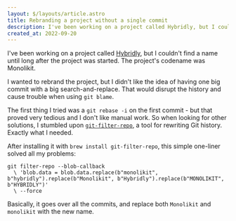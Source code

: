 ```yaml
---
layout: $/layouts/article.astro
title: Rebranding a project without a single commit
description: I've been working on a project called Hybridly, but I couldn't find a name until long after the project was started. I wanted to rebrand the project, but I didn't want to have a big search-and-replace commit that would stain the commit history.
created_at: 2022-09-20
---
```


I've been working on a project called [Hybridly](https://github.com/hybridly), but I couldn't find a name until long after the project was started. The project's codename was Monolikit. 

I wanted to rebrand the project, but I didn't like the idea of having one big commit with a big search-and-replace. That would disrupt the history and cause trouble when using `git blame`.

The first thing I tried was a `git rebase -i` on the first commit - but that proved very tedious and I don't like manual work. So when looking for other solutions, I stumbled upon [`git-filter-repo`](https://github.com/newren/git-filter-repo), a tool for rewriting Git history. Exactly what I needed.

After installing it with `brew install git-filter-repo`, this simple one-liner solved all my problems:

```shell
git filter-repo --blob-callback
  \ 'blob.data = blob.data.replace(b"monolikit", b"hybridly").replace(b"Monolikit", b"Hybridly").replace(b"MONOLIKIT", b"HYBRIDLY")'
  \ --force
```

Basically, it goes over all the commits, and replace both `Monolikit` and `monolikit` with the new name.
